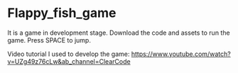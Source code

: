 # Flappy_fish_game

It is a game in development stage.
Download the code and assets to run the game.
Press SPACE to jump.

Video tutorial I used to develop the game:
https://www.youtube.com/watch?v=UZg49z76cLw&ab_channel=ClearCode
